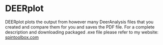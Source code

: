 # DEERplot
DEERplot plots the output from however many DeerAnalysis files that you created and compare them for you and saves the PDF file. For a complete description and downloading packaged .exe file please refer to my website: <a href="http://www.spintoolbox.com/en/offline-tools/deer-plot/">spintoolbox.com</a>

